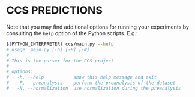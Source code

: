 # CCS PREDICTIONS

Note that you may find additional options for running your experiments
by consulting the `help` option of the Python scripts. E.g.:
```bash
$(PYTHON_INTERPRETER) ccs/main.py --help
# usage: main.py [-h] [-P] [-N]
# 
# This is the parser for the CCS project
# 
# options:
#   -h, --help           show this help message and exit
#   -P, --preanalysis    perform the preanalysis of the dataset
#   -N, --normalization  use normalization during the preanalysis
```